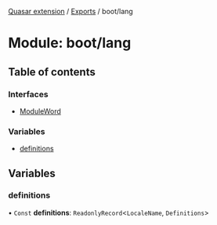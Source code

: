 [Quasar extension](../index.md) / [Exports](../modules.md) / boot/lang

# Module: boot/lang

## Table of contents

### Interfaces

- [ModuleWord](../interfaces/boot_lang.ModuleWord.md)

### Variables

- [definitions](boot_lang.md#definitions)

## Variables

### definitions

• `Const` **definitions**: `ReadonlyRecord`<`LocaleName`, `Definitions`\>
